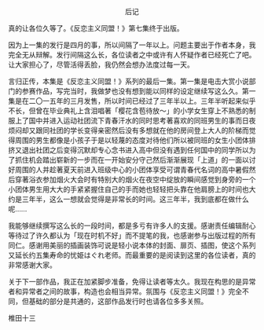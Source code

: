 <p align="center">后记</p>

真的让各位久等了。《反恋主义同盟！》第七集终于出版。

因为上一集的发行是四月的事，所以间隔了一年以上。问题主要出于作者本身，我完全无从辩解。发行间隔这么长，各位读者之中或许有人怀疑作者已经死亡了吧。让大家担心了，尽管活得丢脸，我仍然会想办法度过每一天。

言归正传，本集是《反恋主义同盟！》系列的最后一集。第一集是电击大赏小说部门的参赛作品，写完当时，我做梦也没有想到能以同样的设定继续写这么久。第一集是在二〇一五年的三月发售，所以时间已经过了三年半以上。三年半听起来似乎不长，但曾在毕业典礼上含泪唱著「樱花含苞待放～」的小学女生穿上不熟悉的制服上了国中并进入运动社团流下青春汗水的同时思考著喜欢的同班男生的事而日夜烦闷却又跟同社团的学长变得亲密然后没有多想就在他的房间登上大人的阶梯而觉得周围的男生都像是小孩子于是以轻蔑的态度对待他们所以被同班的女生小团体排挤又退出社团之后变得沉默却专心念书进入高中但没有遇到任何国中的同学所以为了抓住机会踏出崭新的一步而在一开始安分守己然后渐渐展现「上道」的一面以讨好周围的人并趁著夏天前进入班级中心的小团体享受可谓青春代名词的高中暑假然后穿著浴衣参加烟火大会时有特别大的烟火在夜空中绽放的瞬间感觉到身旁的一个小团体男生用大大的手紧紧握住自己的手而她也轻轻把头靠在他肩膀上的时间也大约是三年半，这么一想就会觉得是非常长的时间。这三年半，我到底都在做什么呢……

我能够继续撰写这么长的一段时间，都是多亏有许多人的支援。感谢责任编辑耐心等待过了许久都认为「现在时机不好」而不提笔的我，也感谢参与出版过程的所有同仁。感谢用美丽的插画装饰可说是轻小说本体的封面、扉页、插图，使这个系列又延长约五集寿命的忧姫はぐれ老师。而最重要的是阅读到这里的各位读者，真的非常感谢大家。

关于下一部作品，我正在加紧脚步准备，免得让读者等太久。我现在构思的是异常者和异常者之间的故事，构造也会相当异常。氛围与《反恋主义同盟！》完全不同，但基础的部分是共通的，这部作品发行时也请各位多多关照。

椎田十三

